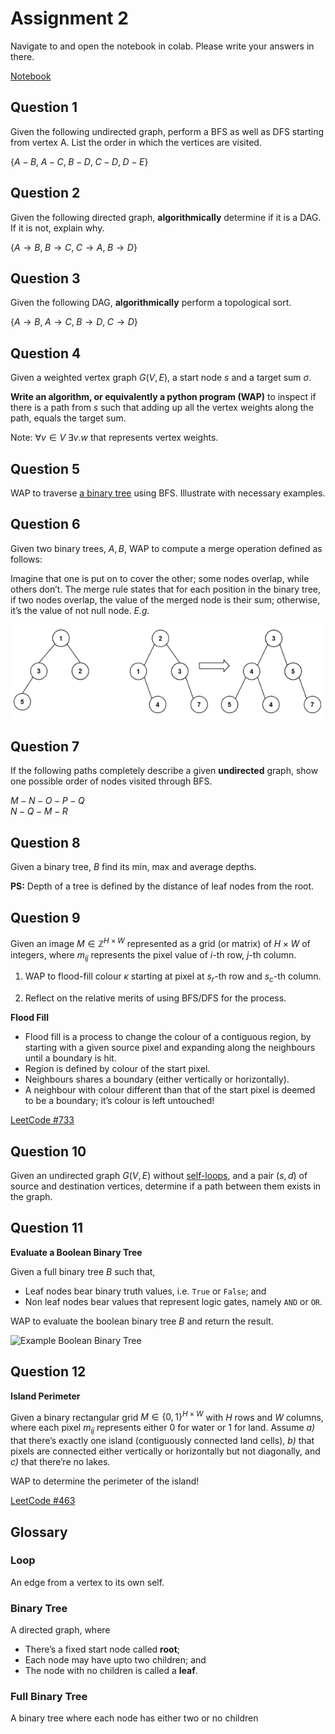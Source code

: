# Assignment 2

Navigate to and open the notebook in colab.  Please
write your answers in there.

[Notebook](./solutions.ipynb)

## Question 1
Given the following undirected graph, perform a BFS as
well as DFS starting from vertex A. List the order in
which the vertices are visited.

$\{A-B,\; A-C,\; B-D,\; C-D,\; D-E\}$

## Question 2

Given the following directed graph, **algorithmically**
determine if it is a DAG. If it is not, explain why.

$\{A\to B,\; B\to C,\; C\to A,\; B\to D\}$

## Question 3

Given the following DAG, **algorithmically** perform a
topological sort.  

$\{A\to B,\; A\to C,\; B\to D,\; C\to D\}$

## Question 4

Given a weighted vertex graph $G(V,E)$, a start node
$s$ and a target sum $\sigma$.

**Write an algorithm, or equivalently a python program
(WAP)** to inspect if there is a path from $s$ such
that adding up all the vertex weights along the path,
equals the target sum.

Note: $\forall v \in V\; \exists v.w$ that
represents vertex weights.

## Question 5

WAP to traverse [a binary tree](#binary-tree "Glossary
for Binary Tree") using BFS.  Illustrate with necessary
examples.

## Question 6 ##

Given two binary trees, $A,B$, WAP to compute a merge
operation defined as follows:

Imagine that one is put on to cover the other; some
nodes overlap, while others don’t.  The merge rule
states that for each position in the binary tree, if
two nodes overlap, the value of the merged node is
their sum; otherwise, it’s the value of not null
node. _E.g._

![](./assets/q6.png)

## Question 7 ##

If the following paths completely describe a given
**undirected** graph, show one possible order of nodes
visited through BFS.

$M-N-O-P-Q$  
$N-Q-M-R$

## Question 8 ##

Given a binary tree, $B$ find its min, max and average
depths.

**PS:** Depth of a tree is defined by the distance of
leaf nodes from the root.

## Question 9 ##

Given an image $M\in\mathbb{Z}^{H\times W}$ represented
as a grid (or matrix) of $H\times W$ of integers, where
$m_{ij}$ represents the pixel value of $i$-th row,
$j$-th column.

1. WAP to flood-fill colour $\kappa$ starting at pixel
   at $s_r$-th row and $s_c$-th column.
   
2. Reflect on the relative merits of using BFS/DFS for
   the process.

**Flood Fill**

* Flood fill is a process to change the colour of a
  contiguous region, by starting with a given source
  pixel and expanding along the neighbours until a
  boundary is hit.
* Region is defined by colour of the start pixel.
* Neighbours shares a boundary (either vertically or
  horizontally).
* A neighbour with colour different than that of the
  start pixel is deemed to be a boundary; it’s colour
  is left untouched!
  
[LeetCode #733][LC733]

## Question 10 ##

Given an undirected graph $G(V,E)$ without
[self-loops][LOOP], and a pair $(s,d)$ of source and
destination vertices, determine if a path between them
exists in the graph.

## Question 11 ##

**Evaluate a Boolean Binary Tree**

Given a full binary tree $B$ such that,
+ Leaf nodes bear binary truth values, i.e. `True` or
  `False`; and 
+ Non leaf nodes bear values that represent logic
  gates, namely `AND` or `OR`.
  
WAP to evaluate the boolean binary tree $B$ and return
the result.

![](./assets/boolean-binary-tree.png "Example Boolean
Binary Tree")

## Question 12 ##

**Island Perimeter**

Given a binary rectangular grid $M\in\{0,1\}^{H\times
W}$ with $H$ rows and $W$ columns, where each pixel
$m_{ij}$ represents either $0$ for water or $1$ for
land.  Assume _a)_ that there’s exactly one island
(contiguously connected land cells), _b)_ that pixels
are connected either vertically or horizontally but not
diagonally, and _c)_ that there’re no lakes.

WAP to determine the perimeter of the island!

[LeetCode #463][LC463]

## Glossary ##

### Loop ###

An edge from a vertex to its own self.

### Binary Tree ###

A directed graph, where

+ There’s a fixed start node called **root**;
+ Each node may have upto two children; and
+ The node with no children is called a **leaf**.

### Full Binary Tree ###

A binary tree where each node has either two or no children

<!-- *[WAP]: Write a program or equivalently a python code -->

[LC733]: https://leetcode.com/problems/flood-fill/ "LeetCode Problem #733"

[LC463]: https://leetcode.com/problems/island-perimeter/ "LeetCode Problem #463"

[LOOP]: https://en.wikipedia.org/wiki/Loop_(graph_theory) "Loop in Graph Theory"
